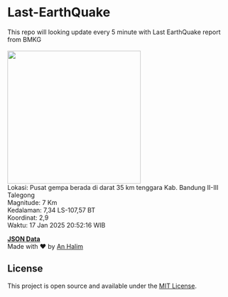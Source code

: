 # Last-EarthQuake
This repo will looking update every 5 minute with Last EarthQuake report from BMKG
<br>
<br>
<img src="undefined" width="300"/>
<br>
Lokasi: Pusat gempa berada di darat 35 km tenggara Kab. Bandung  II-III Talegong <br>
Magnitude: 7 Km <br>
Kedalaman: 7,34 LS-107,57 BT <br>
Koordinat: 2,9 <br>
Waktu: 17 Jan 2025 20:52:16 WIB <br>

<a href="./data/data.json">**JSON Data**</a>
<br>
Made with ❤️ by <a href="https://github.com/an-halim">An Halim</a>
## License

This project is open source and available under the [MIT License](LICENSE).
